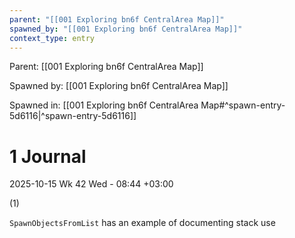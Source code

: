 ```yaml
---
parent: "[[001 Exploring bn6f CentralArea Map]]"
spawned_by: "[[001 Exploring bn6f CentralArea Map]]"
context_type: entry
---
```


Parent: [[001 Exploring bn6f CentralArea Map]]

Spawned by: [[001 Exploring bn6f CentralArea Map]]

Spawned in: [[001 Exploring bn6f CentralArea Map#^spawn-entry-5d6116|^spawn-entry-5d6116]]

# 1 Journal

2025-10-15 Wk 42 Wed - 08:44 +03:00

(1)

`SpawnObjectsFromList` has an example of documenting stack use